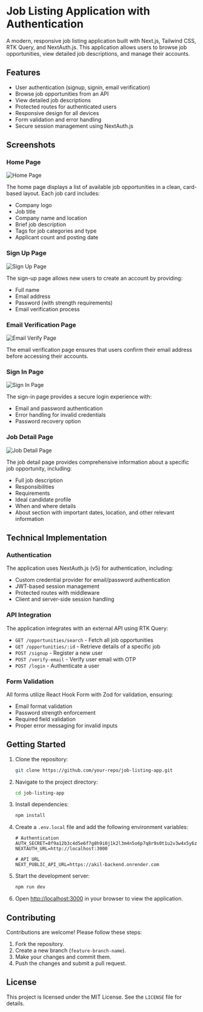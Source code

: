 # Job Listing Application with Authentication

A modern, responsive job listing application built with Next.js, Tailwind CSS, RTK Query, and NextAuth.js. This application allows users to browse job opportunities, view detailed job descriptions, and manage their accounts.

## Features

- User authentication (signup, signin, email verification)
- Browse job opportunities from an API
- View detailed job descriptions
- Protected routes for authenticated users
- Responsive design for all devices
- Form validation and error handling
- Secure session management using NextAuth.js

## Screenshots

### Home Page

![Home Page](./screenshots/home-page1.png)

The home page displays a list of available job opportunities in a clean, card-based layout. Each job card includes:

- Company logo
- Job title
- Company name and location
- Brief job description
- Tags for job categories and type
- Applicant count and posting date

### Sign Up Page

![Sign Up Page](./screenshots/signUP.png)

The sign-up page allows new users to create an account by providing:

- Full name
- Email address
- Password (with strength requirements)
- Email verification process

### Email Verification Page

![Email Verify Page](./screenshots/verify-email.png)

The email verification page ensures that users confirm their email address before accessing their accounts.

### Sign In Page

![Sign In Page](./screenshots/login.png)

The sign-in page provides a secure login experience with:

- Email and password authentication
- Error handling for invalid credentials
- Password recovery option

### Job Detail Page

![Job Detail Page](./screenshots/job-detail.png)

The job detail page provides comprehensive information about a specific job opportunity, including:

- Full job description
- Responsibilities
- Requirements
- Ideal candidate profile
- When and where details
- About section with important dates, location, and other relevant information

## Technical Implementation

### Authentication

The application uses NextAuth.js (v5) for authentication, including:

- Custom credential provider for email/password authentication
- JWT-based session management
- Protected routes with middleware
- Client and server-side session handling

### API Integration

The application integrates with an external API using RTK Query:

- `GET /opportunities/search` - Fetch all job opportunities
- `GET /opportunities/:id` - Retrieve details of a specific job
- `POST /signup` - Register a new user
- `POST /verify-email` - Verify user email with OTP
- `POST /login` - Authenticate a user

### Form Validation

All forms utilize React Hook Form with Zod for validation, ensuring:

- Email format validation
- Password strength enforcement
- Required field validation
- Proper error messaging for invalid inputs

## Getting Started

1. Clone the repository:
   ```sh
   git clone https://github.com/your-repo/job-listing-app.git
   ```
2. Navigate to the project directory:
   ```sh
   cd job-listing-app
   ```
3. Install dependencies:
   ```sh
   npm install
   ```
4. Create a `.env.local` file and add the following environment variables:
   
   ```env
   # Authentication
   AUTH_SECRET=8f9a12b3c4d5e6f7g8h9i0j1k2l3m4n5o6p7q8r9s0t1u2v3w4x5y6z7
   NEXTAUTH_URL=http://localhost:3000
   
   # API URL
   NEXT_PUBLIC_API_URL=https://akil-backend.onrender.com
   ```

5. Start the development server:
   ```sh
   npm run dev
   ```

6. Open [http://localhost:3000](http://localhost:3000) in your browser to view the application.

## Contributing

Contributions are welcome! Please follow these steps:

1. Fork the repository.
2. Create a new branch (`feature-branch-name`).
3. Make your changes and commit them.
4. Push the changes and submit a pull request.

## License

This project is licensed under the MIT License. See the `LICENSE` file for details.

